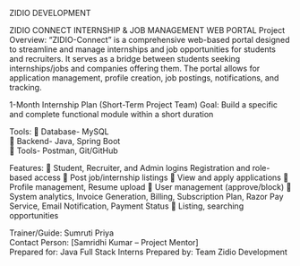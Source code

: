 ZIDIO DEVELOPMENT 

ZIDIO CONNECT INTERNSHIP & JOB MANAGEMENT WEB PORTAL 
Project Overview: “ZIDIO-Connect” is a comprehensive web-based portal designed to 
streamline and manage internships and job opportunities for students and recruiters. It 
serves as a bridge between students seeking internships/jobs and companies offering 
them. The portal allows for application management, profile creation, job postings, 
notifications, and tracking.

1-Month Internship Plan (Short-Term Project Team)
Goal: Build a specific and complete functional module within a short duration

Tools: 
 Database- MySQL  
 Backend- Java, Spring Boot  
 Tools- Postman, Git/GitHub 

Features: 
 Student, Recruiter, and Admin logins Registration and role-based access 
 Post job/internship listings 
 View and apply applications 
 Profile management, Resume upload 
 User management (approve/block) 
 System analytics, Invoice Generation, Billing, Subscription Plan, Razor Pay Service, 
Email Notification, Payment Status 
 Listing, searching opportunities

Trainer/Guide: Sumruti Priya  
Contact Person: [Samridhi Kumar – Project Mentor]  
Prepared for: Java Full Stack Interns 
Prepared by: Team Zidio Development 
